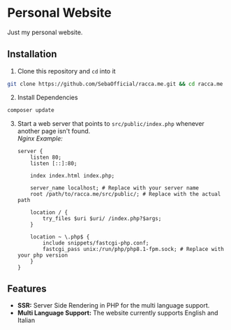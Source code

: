 # Personal Website
Just my personal website.

## Installation
1. Clone this repository and `cd` into it
```bash
git clone https://github.com/SebaOfficial/racca.me.git && cd racca.me 
```
2. Install Dependencies
```bash
composer update
```
3. Start a web server that points to `src/public/index.php` whenever another page isn't found.<br>
    *Nginx Example:*
    ```nginx
    server {
        listen 80;
        listen [::]:80;

        index index.html index.php;

        server_name localhost; # Replace with your server name
        root /path/to/racca.me/src/public/; # Replace with the actual path

        location / {
            try_files $uri $uri/ /index.php?$args;
        }

        location ~ \.php$ {
            include snippets/fastcgi-php.conf;
            fastcgi_pass unix:/run/php/php8.1-fpm.sock; # Replace with your php version
        }
    }
    ```

## Features
* **SSR:** Server Side Rendering in PHP for the multi language support.
* **Multi Language Support:** The website currently supports English and Italian